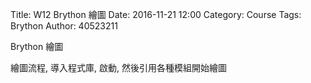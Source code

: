 Title: W12 Brython 繪圖
Date: 2016-11-21 12:00
Category: Course
Tags: Brython
Author: 40523211

Brython 繪圖

<!-- PELICAN_END_SUMMARY -->

繪圖流程, 導入程式庫, 啟動, 然後引用各種模組開始繪圖

<!-- 導入 Brython 標準程式庫 -->
<script type="text/javascript" 
    src="https://cdn.rawgit.com/brython-dev/brython/master/www/src/brython_dist.js">
</script>

<!-- 啟動 Brython -->
<script>
window.onload=function(){
brython(1);
}
</script>
<canvas id="chord1" width="600" height="450"></canvas>
<script type="text/python3">
from browser import document as doc
import math
# 準備繪圖畫布
canvas = doc["chord1"]
ctx = canvas.getContext("2d")

def background(x, y, xinc, yinc, xnum, ynum, ctx):
    # 水平
    for i in range(ynum+1):
        ctx.beginPath()
        if i == 0:
            ctx.lineWidth = 7
        else:
            ctx.lineWidth = 1
        ctx.moveTo(x-1, y+i*yinc)
        ctx.lineTo(x+xnum*xinc+1, y+i*yinc)
        ctx.strokeStyle = "black"
        ctx.stroke()
        ctx.closePath()
    # 垂直
    for i in range(xnum+1):
        ctx.beginPath()
        ctx.lineWidth = 1
        ctx.moveTo(x+i*xinc, y)
        ctx.lineTo(x+i*xinc, y+ynum*yinc)
        ctx.strokeStyle = "black"
        ctx.stroke()
        ctx.closePath()
       
background(50, 100, 20, 25, 5, 4, ctx)
background(250, 100, 20, 25, 5, 4, ctx)
background(450, 100, 20, 25, 5, 4, ctx)
background(50, 300, 20, 25, 5, 4, ctx)
background(250, 300, 20, 25, 5, 4, ctx)
background(450, 300, 20, 25, 5, 4, ctx)


</script>
